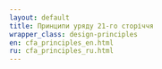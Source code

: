 ```yaml
---
layout: default
title: Принципи уряду 21-го сторіччя
wrapper_class: design-principles
en: cfa_principles_en.html
ru: cfa_principles_ru.html
---
```

